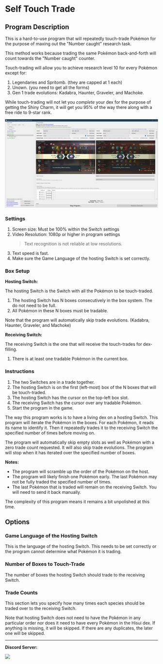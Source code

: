 # Self Touch Trade

## Program Description

This is a hard-to-use program that will repeatedly touch-trade Pokémon for the purpose of maxing out the "Number caught" research task.

This method works because trading the same Pokémon back-and-forth will count towards the "Number caught" counter.

Touch-trading will allow you to achieve research level 10 for every Pokémon except for:

1. Legendaries and Spritomb. (they are capped at 1 each)
2. Unown. (you need to get all the forms)
3. Gen 1 trade evolutions: Kadabra, Haunter, Graveler, and Machoke.

While touch-trading will not let you *complete* your dex for the purpose of getting the Shiny Charm, it will get you 95% of the way there along with a free ride to 9-star rank.

<img src="images/SelfTouchTrade-0.png">


### Settings

1. Screen size: Must be 100% within the Switch settings
2. Video Resolution: 1080p or higher in program settings
   > Text recognition is not reliable at low resolutions.
3. Text speed is fast.
4. Make sure the Game Language of the hosting Switch is set correctly.


### Box Setup

**Hosting Switch:**

The hosting Switch is the Switch with all the Pokémon to be touch-traded.

1. The hosting Switch has N boxes consecutively in the box system. The do not need to be full.
2. All Pokémon in these N boxes must be tradable.

Note that the program will automatically skip trade evolutions. (Kadabra, Haunter, Graveler, and Machoke)

**Receiving Switch:**

The receiving Switch is the one that will receive the touch-trades for dex-filling.

1. There is at least one tradable Pokémon in the current box.


### Instructions

1. The two Switches are in a trade together.
2. The hosting Switch is on the first (left-most) box of the N boxes that will be touch-traded.
3. The hosting Switch has the cursor on the top-left box slot.
4. The receiving Switch has the cursor over any tradable Pokémon.
5. Start the program in the game.

The way this program works is to have a living dex on a hosting Switch. This program will iterate the Pokémon in the boxes. For each Pokémon, it reads its name to identify it.
Then it repeatedly trades it to the receiving Switch the specified number of times before moving on.

The program will automatically skip empty slots as well as Pokémon with a zero trade count requested. It will also skip trade evolutions.
The program will stop when it has iterated over the specified number of boxes.

**Notes:**

- The program will scramble up the order of the Pokémon on the host.
- The program will likely finish one Pokémon early. The last Pokémon may not be fully traded the specified number of times.
- The last Pokémon that is traded will remain on the receiving Switch. You will need to send it back manually.

The complexity of this program means it remains a bit unpolished at this time.


## Options

### Game Language of the Hosting Switch

This is the language of the hosting Switch. This needs to be set correctly or the program cannot determine what Pokémon it is trading.

### Number of Boxes to Touch-Trade

The number of boxes the hosting Switch should trade to the receiving Switch.

### Trade Counts

This section lets you specify how many times each species should be traded over to the receiving Switch.

Note that hosting Switch does not need to have the Pokémon in any particular order nor does it need to have every Pokémon in the Hisui dex. If anything is missing, it will be skipped. If there are any duplicates, the later one will be skipped.


<hr>

**Discord Server:** 

[<img src="https://canary.discordapp.com/api/guilds/695809740428673034/widget.png?style=banner2">](https://discord.gg/cQ4gWxN)
